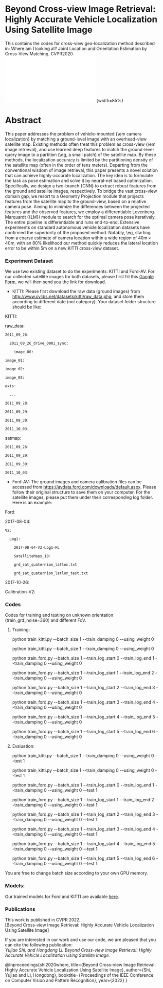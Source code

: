 # Beyond Cross-view Image Retrieval: Highly Accurate Vehicle Localization Using Satellite Image

This contains the codes for cross-view geo-localization method described in: Where am I looking at? Joint Location and Orientation Estimation by Cross-View Matching, CVPR2020. 
![Framework](./Framework.pdf){width=85%}

# Abstract
This paper addresses the problem of vehicle-mounted {\em camera localization} by matching a ground-level image with an overhead-view satellite map.  Existing methods often treat this problem as cross-view {\em image retrieval}, and use learned deep features to match the ground-level query image to a partition (\eg, a small patch) of the satellite map. By these methods, the localization accuracy is limited by the partitioning density of the satellite map (often in the order of tens meters).  Departing from the conventional wisdom of image retrieval, this paper presents a novel solution that can achieve highly-accurate localization. The key idea is to formulate the task as pose estimation and solve it by neural-net based optimization. Specifically, we design a two-branch {CNN} to extract robust features from the ground and satellite images, respectively. To bridge the vast cross-view domain gap, we resort to a Geometry Projection module that projects features from the satellite map to the ground-view, based on a relative camera pose. Aiming to minimize the differences between the projected features and the observed features, we employ a differentiable Levenberg-Marquardt ({LM}) module to search for the optimal camera pose iteratively. The entire pipeline is differentiable and runs end-to-end. 
Extensive experiments on standard autonomous vehicle localization datasets have confirmed the superiority of the proposed method. Notably, \eg, starting from a coarse estimate of camera location within a wide region of $40\text{m}\times40\text{m}$, with an 80\% likelihood our method quickly reduces the lateral location error to be within $5\text{m}$ on a new KITTI cross-view dataset.
### Experiment Dataset
We use two existing dataset to do the experiments: KITTI and Ford-AV. For our collected satellite images for both datasets, please first fill this [Google Form](https://forms.gle/Bm8jNLiUxFeQejix7), we will then send you the link for download. 

- KITTI: Please first download the raw data (ground images) from http://www.cvlibs.net/datasets/kitti/raw_data.php, and store them according to different date (not category). 
Your dataset folder structure should be like: 

KITTI:

  raw_data:
  
    2011_09_26:
    
      2011_09_26_drive_0001_sync:
      
        image_00:
	
	image_01:
	
	image_02:
	
	image_03:
	
	oxts:
	
      ...
      
    2011_09_28:
    
    2011_09_29:
    
    2011_09_30:
    
    2011_10_03:
  
  satmap:
  
    2011_09_26:
    
    2011_09_29:
    
    2011_09_30:
    
    2011_10_03:

- Ford-AV: The ground images and camera calibration files can be accessed from https://avdata.ford.com/downloads/default.aspx. Please follow their original structure to save them on your computer. For the satellite images, please put them under their corresponding log folder. Here is an example:


Ford:

  2017-08-04:
  
    V2:
    
      Log1:
      
        2017-08-04-V2-Log1-FL
	
        SatelliteMaps_18:
	
        grd_sat_quaternion_latlon.txt
	
        grd_sat_quaternion_latlon_test.txt

  2017-10-26:
  
  Calibration-V2:



### Codes
Codes for training and testing on unknown orientation (train_grd_noise=360) and different FoV.

1. Training:

    python train_kitti.py --batch_size 1 --train_damping 0 --using_weight 0
    
    python train_kitti.py --batch_size 1 --train_damping 0 --using_weight 0


    python train_ford.py --batch_size 1 --train_log_start 0 --train_log_end 1 --train_damping 0 --using_weight 0
    
    python train_ford.py --batch_size 1 --train_log_start 1 --train_log_end 2 --train_damping 0 --using_weight 0
    
    python train_ford.py --batch_size 1 --train_log_start 2 --train_log_end 3 --train_damping 0 --using_weight 0
    
    python train_ford.py --batch_size 1 --train_log_start 3 --train_log_end 4 --train_damping 0 --using_weight 0
    
    python train_ford.py --batch_size 1 --train_log_start 4 --train_log_end 5 --train_damping 0 --using_weight 0
    
    python train_ford.py --batch_size 1 --train_log_start 5 --train_log_end 6 --train_damping 0 --using_weight 0

2. Evaluation:

    python train_kitti.py --batch_size 1 --train_damping 0 --using_weight 0 --test 1
    
    python train_kitti.py --batch_size 1 --train_damping 0 --using_weight 0 --test 1
    
    
    python train_ford.py --batch_size 1 --train_log_start 0 --train_log_end 1 --train_damping 0 --using_weight 0 --test 1
    
    python train_ford.py --batch_size 1 --train_log_start 1 --train_log_end 2 --train_damping 0 --using_weight 0 --test 1
    
    python train_ford.py --batch_size 1 --train_log_start 2 --train_log_end 3 --train_damping 0 --using_weight 0 --test 1
    
    python train_ford.py --batch_size 1 --train_log_start 3 --train_log_end 4 --train_damping 0 --using_weight 0 --test 1
    
    python train_ford.py --batch_size 1 --train_log_start 4 --train_log_end 5 --train_damping 0 --using_weight 0 --test 1
    
    python train_ford.py --batch_size 1 --train_log_start 5 --train_log_end 6 --train_damping 0 --using_weight 0 --test 1


You are free to change batch size according to your own GPU memory. 

### Models:
Our trained models for Ford and KITTI are available [here](https://anu365-my.sharepoint.com/:f:/g/personal/u6293587_anu_edu_au/Ev7HAgSDze5LhvRWfcM4AgEBJiSr6W0GuTEEfdhWHG_gSQ?e=vNtwCJ). 



### Publications
This work is published in CVPR 2022.  
[Beyond Cross-view Image Retrieval: Highly Accurate Vehicle Localization Using Satellite Image]

If you are interested in our work and use our code, we are pleased that you can cite the following publication:  
*Yujiao Shi, and Hongdong Li. Beyond Cross-view Image Retrieval: Highly Accurate Vehicle Localization Using Satellite Image.*

@inproceedings{shi2020where,
  title={Beyond Cross-view Image Retrieval: Highly Accurate Vehicle Localization Using Satellite Image},
  author={Shi, Yujiao and Li, Hongdong},
  booktitle={Proceedings of the IEEE Conference on Computer Vision and Pattern Recognition},
  year={2022}
}

